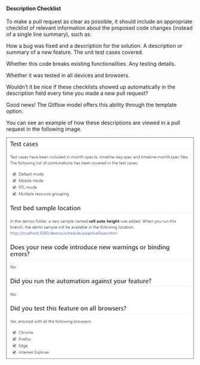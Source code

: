
#### Description Checklist


To make a pull request as clear as possible, it should include an appropriate checklist of relevant information about the proposed code changes (instead of a single line summary), such as:

How a bug was fixed and a description for the  solution.
A description or summary of a new feature.
The unit test cases covered.

Whether this code breaks existing functionalities.
Any testing details.

Whether it was tested in all devices and browsers.

Wouldn’t it be nice if these checklists showed up automatically in the description field every time you made a new pull request?


Good news! The Gitflow model offers this ability through the template option.



You can see an example of how these descriptions are viewed in a pull request in the following image.


![xxx](https://raw.githubusercontent.com/ChickenKyiv/awesome-git-article/master/img/PR/template/Test-Cases.png)
